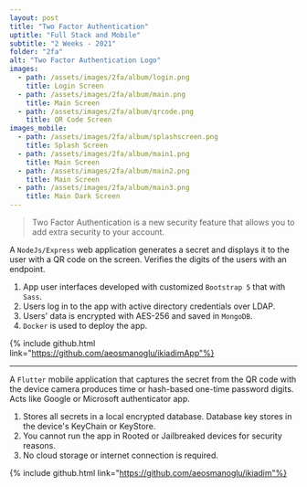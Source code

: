 ```yaml
---
layout: post
title: "Two Factor Authentication"
uptitle: "Full Stack and Mobile"
subtitle: "2 Weeks - 2021"
folder: "2fa"
alt: "Two Factor Authentication Logo"
images:
  - path: /assets/images/2fa/album/login.png
    title: Login Screen
  - path: /assets/images/2fa/album/main.png
    title: Main Screen
  - path: /assets/images/2fa/album/qrcode.png
    title: QR Code Screen
images_mobile:
  - path: /assets/images/2fa/album/splashscreen.png
    title: Splash Screen
  - path: /assets/images/2fa/album/main1.png
    title: Main Screen
  - path: /assets/images/2fa/album/main2.png
    title: Main Screen
  - path: /assets/images/2fa/album/main3.png
    title: Main Dark Screen
---
```


> Two Factor Authentication is a new security feature that allows you to add extra security to your account.


A `NodeJs/Express` web application generates a secret and displays it to the user with a QR code on the screen. Verifies the digits of the users with an endpoint.

1. App user interfaces developed with customized `Bootstrap 5` that with `Sass`.
1. Users log in to the app with active directory credentials over LDAP.
1. Users' data is encrypted with AES-256 and saved in `MongoDB`.
1. `Docker` is used to deploy the app.

{% include github.html link="https://github.com/aeosmanoglu/ikiadimApp"%}

---


A `Flutter` mobile application that captures the secret from the QR code with the device camera produces time or hash-based one-time password digits. Acts like Google or Microsoft authenticator app.

1. Stores all secrets in a local encrypted database. Database key stores in the device's KeyChain or KeyStore.
1. You cannot run the app in Rooted or Jailbreaked devices for security reasons.
1. No cloud storage or internet connection is required.

{% include github.html link="https://github.com/aeosmanoglu/ikiadim"%}
